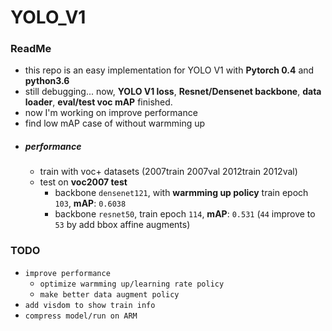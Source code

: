 # YOLO_V1
### ReadMe 
 - this repo is an easy implementation for YOLO V1 with **Pytorch 0.4** and **python3.6**
 - still debugging... now, **YOLO V1 loss**, **Resnet/Densenet backbone**, **data loader**, **eval/test voc mAP** finished. 
 - now I'm working on improve performance
  - find low mAP case of without warmming up
 - ##### performance
   - train with voc+ datasets (2007train 2007val 2012train 2012val)
   - test on **voc2007 test** 
     - backbone `densenet121`, with **warmming up policy** train epoch `103`, **mAP**: `0.6038`
     - backbone `resnet50`, train epoch `114`, **mAP**: `0.531` (`44` improve to `53` by add bbox affine augments)

 ### TODO
  - `improve performance`
    - `optimize warmming up/learning rate policy`
    - `make better data augment policy`
  - `add visdom to show train info`
  - `compress model/run on ARM`



